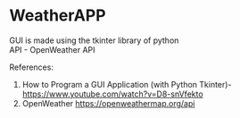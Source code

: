 # WeatherAPP
GUI is made using the tkinter library of python <br>
API - OpenWeather API

References: 
1. How to Program a GUI Application (with Python Tkinter)- https://www.youtube.com/watch?v=D8-snVfekto 
2. OpenWeather https://openweathermap.org/api
